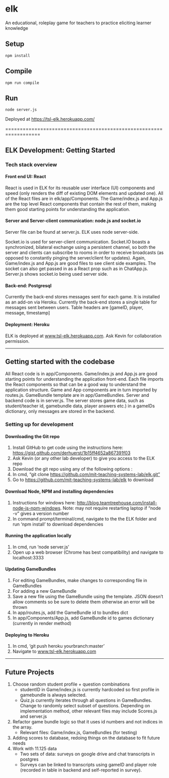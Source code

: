 # elk
An educational, roleplay game for teachers to practice eliciting learner knowledge

Setup
---
 
```
npm install
```
 
 
Compile
---
 
```
npm run compile 
```

Run
---
 
```
node server.js
```

Deployed at https://tsl-elk.herokuapp.com/

==================================================================

## ELK Development: Getting Started
 
### Tech stack overview
 
#### Front end UI: React 
React is used in ELK for its reusable user interface (UI) components and speed (only renders the diff of existing DOM elements and updated one). All of the React files are in elk/app/Components. The Game/index.js and App.js are the top level React components that contain the rest of them, making them good starting points for understanding the application. 
 
#### Server and Server-client communication: node.js and socket.io
Server file can be found at server.js. ELK uses node server-side. 
 
Socket.io is used for server-client communication. Socket.IO boasts a synchronized, bilateral
exchange using a persistent channel, so both the server and clients can subscribe to rooms in order to receive broadcasts (as opposed to constantly pinging the server/client for updates).  Again, Game/index.js and App.js are good files to see client side examples. The socket can also get passed in as a React prop such as in ChatApp.js. Server.js shows socket.io being used server side. 
 
#### Back-end: Postgresql
Currently the back-end stores messages sent for each game. It is installed as an add-on via Heroku. Currently the back-end stores a single table for messages sent between users. Table headers are [gameID, player, message, timestamp]
 
#### Deployment: Heroku 
ELK is deployed at www.tsl-elk.herokuapp.com. Ask Kevin for collaboration permission. 

---------------------------------------
 
## Getting started with the codebase 

All React code is in app/Components. Game/index.js and App.js are good starting points for understanding the application front-end. Each file imports the React components so that can be a good way to understand the application structure. Game and App components are in turn imported by routes.js. GameBundle template are in app/GameBundles. Server and backend code is in server.js. The server stores game data, such as student/teacher id, gamebundle data, player answers etc.) in a gameIDs dictionary, only messages are stored in the backend. 
 
### Setting up for development 
 
#### Downloading the Git repo 
1. Install GitHub to get code using the instructions here: https://gist.github.com/derhuerst/1b15ff4652a867391f03
2. Ask Kevin (or any other lab developer) to give you access to the ELK repo
3. Download the git repo using any of the following options :
4. In cmd, “git clone https://github.com/mit-teaching-systems-lab/elk.git” 
5. Go to https://github.com/mit-teaching-systems-lab/elk to download
 
#### Download Node, NPM and installing dependencies 
1. Instructions for windows here: http://blog.teamtreehouse.com/install-node-js-npm-windows. Note: may not require restarting laptop if “node -v” gives a version number 
2. In command prompt/terminal/cmd, navigate to the the ELK folder and run ‘npm install’ to download dependencies 
 
#### Running the application locally 
1. In cmd, run ‘node server.js’ 
2. Open up a web browser (Chrome has best compatibility) and navigate to localhost:3333
 
#### Updating GameBundles 
1. For editing GameBundles, make changes to corresponding file in GameBundles 
2. For adding a new GameBundle
3. Save a new file using the GameBundle using the template. JSON doesn’t allow comments so be sure to delete them otherwise an error will be thrown 
4. In app/routes.js, add the GameBundle id to bundles dict
5. In app/Components/App.js, add GameBundle id to games dictionary (currently in render method) 
 
#### Deploying to Heroku 
1. In cmd, ‘git push heroku yourbranch:master’
2. Navigate to www.tsl-elk.herokuapp.com 

---------------------------------------

## Future Projects 

1. Choose random student profile + question combinations
	- studentID in Game/index.js is currently hardcoded so first profile in gamebundle is always selected. 
	- Quiz.js currently iterates through all questions in GameBundles. Change to randomly select subset of questions. Depending on implementation method, other relevant files may include Scores.js and server.js 
2. Refactor game bundle logic so that it uses id numbers and not indices in the array. 
	- Relevant files: Game/index.js, GameBundles (for testing) 
3. Adding scores to database, redoing things on the database to fit future needs
4. Work with 11.125 data
	- Two sets of data: surveys on google drive and chat transcripts in postgres 
	- Surveys can be linked to transcripts using gameID and player role (recorded in table in backend and self-reported in survey). 
